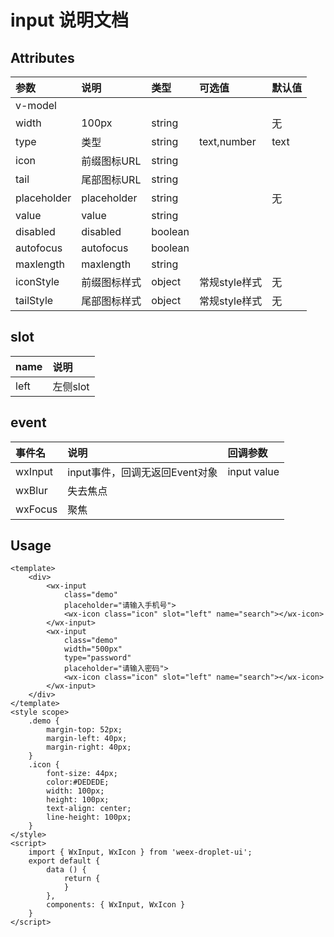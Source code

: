 # input 说明文档

## Attributes

| 参数 | 说明 | 类型 | 可选值 | 默认值 |
| :--- | :--- | :--- | :--- | :--- |
| v-model |  |  |  |  |
| width | 100px | string |  | 无 |
| type | 类型 | string | text,number | text |
| icon | 前缀图标URL | string |  |  |
| tail | 尾部图标URL | string |  |  |
| placeholder | placeholder | string |  | 无 |
| value | value | string |  |  |
| disabled | disabled | boolean |  |  |
| autofocus | autofocus | boolean |  |  |
| maxlength | maxlength | string |  |  |
| iconStyle | 前缀图标样式 | object | 常规style样式 | 无 |
| tailStyle | 尾部图标样式 | object | 常规style样式 | 无 |

## slot

| name | 说明 |
| :--- | :--- |
| left | 左侧slot |

## event

| 事件名 | 说明 | 回调参数 |
| :--- | :--- | :--- |
| wxInput | input事件，回调无返回Event对象 | input value |
| wxBlur | 失去焦点 |  |
| wxFocus | 聚焦 |  |

## Usage

```
<template>
    <div>
        <wx-input 
            class="demo"
            placeholder="请输入手机号">
            <wx-icon class="icon" slot="left" name="search"></wx-icon>
        </wx-input>                
        <wx-input 
            class="demo"
            width="500px"
            type="password"
            placeholder="请输入密码">
            <wx-icon class="icon" slot="left" name="search"></wx-icon>
        </wx-input>
    </div>
</template>
<style scope>
    .demo {
        margin-top: 52px;
        margin-left: 40px;
        margin-right: 40px;
    }
    .icon {
        font-size: 44px;
        color:#DEDEDE;
        width: 100px;
        height: 100px;
        text-align: center;
        line-height: 100px;
    }
</style>
<script>
    import { WxInput, WxIcon } from 'weex-droplet-ui';
    export default {
        data () {
            return {
            }
        },
        components: { WxInput, WxIcon }
    }
</script>
```



